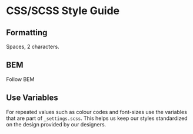 # CSS/SCSS Style Guide

## Formatting

Spaces, 2 characters.

## BEM

Follow BEM

## Use Variables

For repeated values such as colour codes and font-sizes use the variables that are part of
`_settings.scss`. This helps us keep our styles standardized on the design provided by our designers.